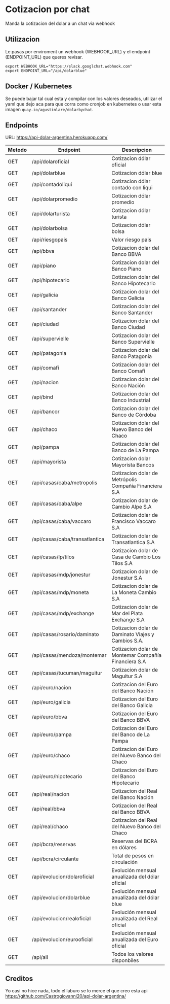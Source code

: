 # Cotizacion por chat

Manda la cotizacion del dolar a un chat via webhook

## Utilizacion

Le pasas por enviroment un webhook (WEBHOOK_URL) y el endpoint (ENDPOINT_URL) que queres revisar.

```
export WEBHOOK_URL="https://slack.googlchat.webhook.com"
export ENDPOINT_URL="/api/dolarblue"
```

## Docker / Kubernetes

Se puede bajar tal cual esta y compilar con los valores deseados, utilizar el yaml que dejo aca para que corra como cronjob en kubernetes o usar esta imagen `quay.io/agustinlare/dolarbychat`.

## Endpoints
URL: https://api-dolar-argentina.herokuapp.com/

| Metodo | Endpoint | Descripcion |
| ------ | ------ | ------ |
| GET | /api/dolaroficial | Cotizacion dólar oficial |
| GET | /api/dolarblue | Cotizacion dólar blue |
| GET | /api/contadoliqui | Cotizacion dólar contado con liqui |
| GET | /api/dolarpromedio | Cotizacion dólar promedio |
| GET | /api/dolarturista | Cotizacion dólar turista |
| GET | /api/dolarbolsa | Cotizacion dólar bolsa |
| GET | /api/riesgopais | Valor riesgo pais |
| GET | /api/bbva | Cotizacion dolar del Banco BBVA |
| GET | /api/piano | Cotizacion dolar del Banco Piano |
| GET | /api/hipotecario | Cotizacion dolar del Banco Hipotecario |
| GET | /api/galicia | Cotizacion dolar del Banco Galicia |
| GET | /api/santander | Cotizacion dolar del Banco Santander |
| GET | /api/ciudad | Cotizacion dolar del Banco Ciudad |
| GET | /api/supervielle | Cotizacion dolar del Banco Supervielle |
| GET | /api/patagonia | Cotizacion dolar del Banco Patagonia |
| GET | /api/comafi | Cotizacion dolar del Banco Comafi |
| GET | /api/nacion | Cotizacion dolar del Banco Nación |
| GET | /api/bind | Cotizacion dolar del Banco Industrial |
| GET | /api/bancor | Cotizacion dolar del Banco de Córdoba |
| GET | /api/chaco | Cotizacion dolar del Nuevo Banco del Chaco |
| GET | /api/pampa | Cotizacion dolar del Banco de La Pampa |
| GET | /api/mayorista | Cotizacion dolar Mayorista Bancos|
| GET | /api/casas/caba/metropolis | Cotizacion dolar de Metrópolis Compañía Financiera S.A |
| GET | /api/casas/caba/alpe | Cotizacion dolar de Cambio Alpe S.A |
| GET | /api/casas/caba/vaccaro | Cotizacion dolar de Francisco Vaccaro S.A |
| GET | /api/casas/caba/transatlantica | Cotizacion dolar de Transatlantica S.A |
| GET | /api/casas/lp/tilos | Cotizacion dolar de Casa de Cambio Los Tilos S.A |
| GET | /api/casas/mdp/jonestur | Cotizacion dolar de Jonestur S.A |
| GET | /api/casas/mdp/moneta | Cotizacion dolar de La Moneta Cambio S.A|
| GET | /api/casas/mdp/exchange | Cotizacion dolar de Mar del Plata Exchange S.A |
| GET | /api/casas/rosario/daminato | Cotizacion dolar de Daminato Viajes y Cambios S.A. |
| GET | /api/casas/mendoza/montemar | Cotizacion dolar de Montemar Compañía Financiera S.A |
| GET | /api/casas/tucuman/maguitur | Cotizacion dolar de Maguitur S.A |
| GET | /api/euro/nacion | Cotizacion del Euro del Banco Nación |
| GET | /api/euro/galicia | Cotizacion del Euro del Banco Galicia |
| GET | /api/euro/bbva | Cotizacion del Euro del Banco BBVA |
| GET | /api/euro/pampa | Cotizacion del Euro del Banco de La Pampa |
| GET | /api/euro/chaco | Cotizacion del Euro del Nuevo Banco del Chaco |
| GET | /api/euro/hipotecario | Cotizacion del Euro del Banco Hipotecario |
| GET | /api/real/nacion | Cotizacion del Real del Banco Nación |
| GET | /api/real/bbva | Cotizacion del Real del Banco BBVA |
| GET | /api/real/chaco | Cotizacion del Real del Nuevo Banco del Chaco |
| GET | /api/bcra/reservas | Reservas del BCRA en dólares |
| GET | /api/bcra/circulante | Total de pesos en circulación |
| GET | /api/evolucion/dolaroficial | Evolución mensual anualizada del dólar oficial |
| GET | /api/evolucion/dolarblue | Evolución mensual anualizada del dólar blue |
| GET | /api/evolucion/realoficial | Evolución mensual anualizada del Real oficial |
| GET | /api/evolucion/eurooficial | Evolución mensual anualizada del Euro oficial |
| GET | /api/all | Todos los valores disponbiles

## Creditos
Yo casi no hice nada, todo el laburo se lo merce el que creo esta api https://github.com/Castrogiovanni20/api-dolar-argentina/